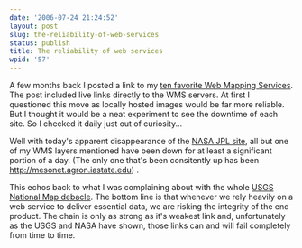 ```yaml
---
date: '2006-07-24 21:24:52'
layout: post
slug: the-reliability-of-web-services
status: publish
title: The reliability of web services
wpid: '57'
---
```


A few months back I posted a link to my [ten favorite Web Mapping Services](http://www.perrygeo.net/wordpress/?p=35). The post included live links directly to the WMS servers. At first I questioned this move as locally hosted images would be far more reliable. But I thought it would be a neat experiment to see the downtime of each site. So I checked it daily just out of curiosity...

Well with today's apparent disappearance of the [NASA JPL site](http://wms.jpl.nasa.gov/wms.cgi?request=GetCapabilities), all but one of my WMS layers mentioned have been down for at least a significant portion of a day. (The only one that's been consitently up has been http://mesonet.agron.iastate.edu) .

This echos back to what I was complaining about with the whole [USGS National Map debacle](http://www.perrygeo.net/wordpress/?p=43). The bottom line is that whenever we rely heavily on a web service to deliver essential data, we are risking the integrity of the end product. The chain is only as strong as it's weakest link and, unfortunately as the USGS and NASA have shown, those links can and will fail completely from time to time.




 

